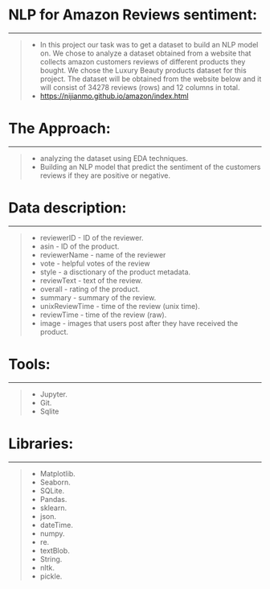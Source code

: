 # NLP for Amazon Reviews sentiment:
___
> - In this project our task was to get a dataset to build an NLP model on.
We chose to analyze a dataset obtained from a website that collects amazon customers reviews of different products they bought. We chose the Luxury Beauty products dataset for this project.
The dataset will be obtained from the website below and it will consist of 34278 reviews (rows) and 12 columns in total.
> - https://nijianmo.github.io/amazon/index.html
# The Approach:
___
> - analyzing the dataset using EDA techniques.
> - Building an NLP model that predict the sentiment of the customers reviews if they are positive or negative.
# Data description:
___
> - reviewerID - ID of the reviewer.
> - asin - ID of the product.
> - reviewerName - name of the reviewer
> - vote - helpful votes of the review
> - style - a disctionary of the product metadata.
> - reviewText - text of the review.
> - overall - rating of the product.
> - summary - summary of the review.
> - unixReviewTime - time of the review (unix time).
> - reviewTime - time of the review (raw).
> - image - images that users post after they have received the product.
# Tools:
___
> - Jupyter.
> - Git.
> - Sqlite
# Libraries:
___
> - Matplotlib.
> - Seaborn.
> - SQLite.
> - Pandas.
> - sklearn.
> - json.
> - dateTime.
> - numpy.
> - re.
> - textBlob.
> - String.
> - nltk.
> - pickle.
